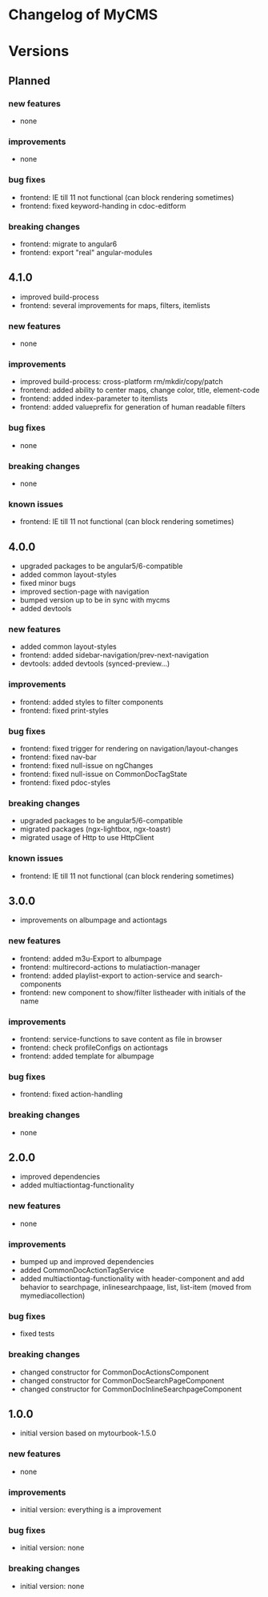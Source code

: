 # Changelog of MyCMS
 
# Versions
 
## Planned

### new features
- none

### improvements
- none

### bug fixes
- frontend: IE till 11 not functional (can block rendering sometimes)
- frontend: fixed keyword-handing in cdoc-editform
 
### breaking changes
- frontend: migrate to angular6
- frontend: export "real" angular-modules


## 4.1.0
- improved build-process
- frontend: several improvements for maps, filters, itemlists

### new features
- none

### improvements
- improved build-process: cross-platform rm/mkdir/copy/patch
- frontend: added ability to center maps, change color, title, element-code
- frontend: added index-parameter to itemlists
- frontend: added valueprefix for generation of human readable filters

### bug fixes
- none
 
### breaking changes
- none

### known issues
- frontend: IE till 11 not functional (can block rendering sometimes)


## 4.0.0
- upgraded packages to be angular5/6-compatible
- added common layout-styles
- fixed minor bugs
- improved section-page with navigation
- bumped version up to be in sync with mycms
- added devtools

### new features
- added common layout-styles
- frontend: added sidebar-navigation/prev-next-navigation
- devtools: added devtools (synced-preview...)

### improvements
- frontend: added styles to filter components
- frontend: fixed print-styles

### bug fixes
- frontend: fixed trigger for rendering on navigation/layout-changes
- frontend: fixed nav-bar  
- frontend: fixed null-issue on ngChanges
- frontend: fixed null-issue on CommonDocTagState
- frontend: fixed pdoc-styles
 
### breaking changes
- upgraded packages to be angular5/6-compatible
- migrated packages (ngx-lightbox, ngx-toastr)
- migrated usage of Http to use HttpClient

### known issues
- frontend: IE till 11 not functional (can block rendering sometimes)


## 3.0.0
- improvements on albumpage and actiontags

### new features
- frontend: added m3u-Export to albumpage
- frontend: multirecord-actions to mulatiaction-manager
- frontend: added playlist-export to action-service and search-components
- frontend: new component to show/filter listheader with initials of the name 
 
### improvements
- frontend: service-functions to save content as file in browser
- frontend: check profileConfigs on actiontags
- frontend: added template for albumpage
 
### bug fixes
- frontend: fixed action-handling 
 
### breaking changes
- none


## 2.0.0
- improved dependencies
- added multiactiontag-functionality

### new features
- none
 
### improvements
- bumped up and improved dependencies
- added CommonDocActionTagService
- added multiactiontag-functionality with header-component and add behavior to searchpage, inlinesearchpaage, list, list-item (moved from mymediacollection)
 
### bug fixes
- fixed tests
 
### breaking changes
- changed constructor for CommonDocActionsComponent
- changed constructor for CommonDocSearchPageComponent
- changed constructor for CommonDocInlineSearchpageComponent

## 1.0.0
- initial version based on mytourbook-1.5.0

### new features
- none
 
### improvements
- initial version: everything is a improvement
 
### bug fixes
- initial version: none
 
### breaking changes
- initial version: none
